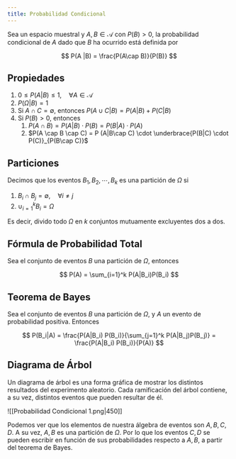 ```yaml
---
title: Probabilidad Condicional
---
```


Sea un espacio muestral y $A, B \in \mathscr A$ con $P(B) > 0$, la probabilidad condicional de $A$ dado que $B$ ha ocurrido está definida por

$$
P(A |B) = \frac{P(A\cap B)}{P(B)}
$$

## Propiedades

1. $0 \leq P(A|B) \leq 1, \quad \forall A \in \mathscr A$
2. $P(\Omega|B) = 1$
3. Si $A \cap C = \emptyset$, entonces $P(A\cup C | B) = P(A|B) + P(C | B)$
4. Si $P(B) > 0$, entonces
	1. $P(A \cap B) = P(A|B) \cdot P(B) = P(B|A) \cdot P(A)$
	2. $P(A \cap B \cap C) = P (A|B\cap C) \cdot \underbrace{P(B|C) \cdot P(C)}_{P(B\cap C)}$

## Particiones

Decimos que los eventos $B_1, B_2, \cdots, B_k$ es una partición de $\Omega$ si

1. $B_i \cap B_j = \emptyset, \quad \forall i \neq j$
2. $\cup_{i=1}^k B_i = \Omega$

Es decir, divido todo $\Omega$ en $k$ conjuntos mutuamente excluyentes dos a dos.

## Fórmula de Probabilidad Total

Sea el conjunto de eventos $B$ una partición de $\Omega$, entonces

$$
P(A) = \sum_{i=1}^k P(A|B_i)P(B_i)
$$

## Teorema de Bayes

Sea el conjunto de eventos $B$ una partición de $\Omega$, y $A$ un evento de probabilidad positiva. Entonces

$$
P(B_i|A) = \frac{P(A|B_i) P(B_i)}{\sum_{j=1}^k P(A|B_j)P(B_j)} = \frac{P(A|B_i) P(B_i)}{P(A)}
$$

## Diagrama de Árbol

Un diagrama de árbol es una forma gráfica de mostrar los distintos resultados del experimento aleatorio. Cada ramificación del árbol contiene, a su vez, distintos eventos que pueden resultar de él.

![[Probabilidad Condicional 1.png|450]]

Podemos ver que los elementos de nuestra álgebra de eventos son $A, B, C, D$. A su vez, $A,B$ es una partición de $\Omega$. Por lo que los eventos $C, D$ se pueden escribir en función de sus probabilidades respecto a $A,B$, a partir del teorema de Bayes.
